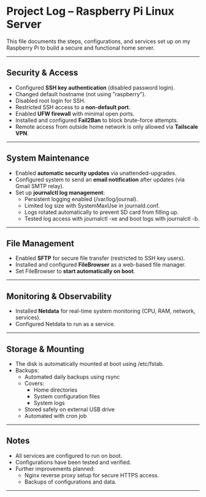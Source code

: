 # Project Log – Raspberry Pi Linux Server

This file documents the steps, configurations, and services set up on my Raspberry Pi to build a secure and functional home server.

---

## Security & Access
- Configured **SSH key authentication** (disabled password login).
- Changed default hostname (not using "raspberry").
- Disabled root login for SSH.
- Restricted SSH access to a **non-default port**.
- Enabled **UFW firewall** with minimal open ports.
- Installed and configured **Fail2Ban** to block brute-force attempts.
- Remote access from outside home network is only allowed via **Tailscale VPN**.

---

## System Maintenance
- Enabled **automatic security updates** via unattended-upgrades.
- Configured system to send an **email notification** after updates (via Gmail SMTP relay).
- Set up **journalctl log management**:
  - Persistent logging enabled (/var/log/journal).
  - Limited log size with SystemMaxUse in journald.conf.
  - Logs rotated automatically to prevent SD card from filling up.
  - Tested log access with journalctl -xe and boot logs with journalctl -b.

---

## File Management
- Enabled **SFTP** for secure file transfer (restricted to SSH key users).
- Installed and configured **FileBrowser** as a web-based file manager.
- Set FileBrowser to **start automatically on boot**.

---

## Monitoring & Observability
- Installed **Netdata** for real-time system monitoring (CPU, RAM, network, services).
- Configured Netdata to run as a service.

---

## Storage & Mounting
- The disk is automatically mounted at boot using /etc/fstab.
- Backups:  
  - Automated daily backups using rsync  
  - Covers:
    - Home directories  
    - System configuration files  
    - System logs  
  - Stored safely on external USB drive  
  - Automated with cron job

---

## Notes
- All services are configured to run on boot.
- Configurations have been tested and verified.
- Further improvements planned:  
  - Nginx reverse proxy setup for secure HTTPS access.  
  - Backups of configurations and data.

---
